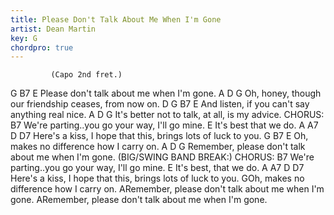 ```yaml
---
title: Please Don't Talk About Me When I'm Gone
artist: Dean Martin
key: G
chordpro: true
---
```

             (Capo 2nd fret.)
G                 B7                E
Please don't talk about me when I'm gone.
           A                     D                G
Oh, honey, though our friendship ceases, from now on.
D           G                B7            E
And listen, if you can't say anything real nice.
            A               D            G
It's better not to talk, at all, is my advice.
CHORUS:
               B7
We're parting..you go your way, I'll go mine.
          E
It's best that we do.
A                A7                     D               D7
Here's a kiss, I hope that this, brings lots of luck to you.
    G                   B7          E
Oh, makes no difference how I carry on.
          A                  D                G
Remember, please don't talk about me when I'm gone.
(BIG/SWING BAND BREAK:)
CHORUS:
               B7
We're parting..you go your way, I'll go mine.
           E
It's best, that we do.
A                A7                     D               D7
Here's a kiss, I hope that this, brings lots of luck to you.
    GOh, makes no difference how I carry on.
          ARemember, please don't talk about me when I'm gone.
          ARemember, please don't talk about me when I'm gone.

